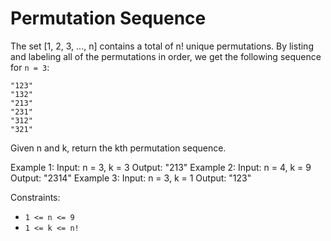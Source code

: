# Permutation Sequence

The set [1, 2, 3, ..., n] contains a total of n! unique permutations.
By listing and labeling all of the permutations in order, we get the following sequence for `n = 3`:

```plaintext
"123"
"132"
"213"
"231"
"312"
"321"
```

Given n and k, return the kth permutation sequence.

Example 1:
Input: n = 3, k = 3
Output: "213"
Example 2:
Input: n = 4, k = 9
Output: "2314"
Example 3:
Input: n = 3, k = 1
Output: "123"

Constraints:

- `1 <= n <= 9`
- `1 <= k <= n!`
